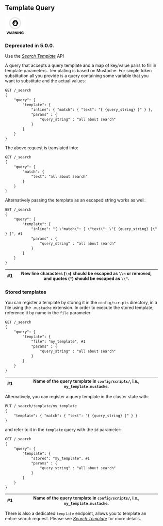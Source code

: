 ## Template Query

![Warning](images/icons/warning.png)

### Deprecated in 5.0.0. 

Use the [_Search Template_](search-template.html) API 

A query that accepts a query template and a map of key/value pairs to fill in template parameters. Templating is based on Mustache. For simple token substitution all you provide is a query containing some variable that you want to substitute and the actual values:
    
    
    GET /_search
    {
        "query": {
            "template": {
                "inline": { "match": { "text": "{ {query_string} }" } },
                "params" : {
                    "query_string" : "all about search"
                }
            }
        }
    }

The above request is translated into:
    
    
    GET /_search
    {
        "query": {
            "match": {
                "text": "all about search"
            }
        }
    }

Alternatively passing the template as an escaped string works as well:
    
    
    GET /_search
    {
        "query": {
            "template": {
                "inline": "{ \"match\": { \"text\": \"{ {query_string} }\" } }", #1
                "params" : {
                    "query_string" : "all about search"
                }
            }
        }
    }

#1| New line characters (`\n`) should be escaped as `\\n` or removed, and quotes (`"`) should be escaped as `\\"`.     
---|---  
  
### Stored templates

You can register a template by storing it in the `config/scripts` directory, in a file using the `.mustache` extension. In order to execute the stored template, reference it by name in the `file` parameter:
    
    
    GET /_search
    {
        "query": {
            "template": {
                "file": "my_template", #1
                "params" : {
                    "query_string" : "all about search"
                }
            }
        }
    }

#1| Name of the query template in `config/scripts/`, i.e., `my_template.mustache`.     
---|---  
  
Alternatively, you can register a query template in the cluster state with:
    
    
    PUT /_search/template/my_template
    {
        "template": { "match": { "text": "{ {query_string} }" } }
    }

and refer to it in the `template` query with the `id` parameter:
    
    
    GET /_search
    {
        "query": {
            "template": {
                "stored": "my_template", #1
                "params" : {
                    "query_string" : "all about search"
                }
            }
        }
    }

#1| Name of the query template in `config/scripts/`, i.e., `my_template.mustache`.     
---|---  
  
There is also a dedicated `template` endpoint, allows you to template an entire search request. Please see [_Search Template_](search-template.html) for more details.
